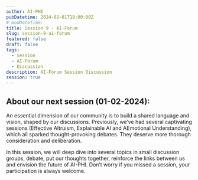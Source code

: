 ```yaml
---
author: AI-PHI
pubDatetime: 2024-02-01T19:00:00Z
# modDatetime:
title: Session 9 - AI-Forum
slug: session-9-ai-forum
featured: false
draft: false
tags:
  - Session
  - AI-Forum
  - Discussion
description: AI-Forum Session Discussion
session: true
---
```


## About our next session (01-02-2024):

An essential dimension of our community is to build a shared language and vision, shaped by our discussions. Previously, we’ve had several captivating sessions (Effective Altruism, Explainable AI and AEmotional Understanding), which all sparked thought-provoking debates. They deserve more thorough consideration and deliberation.

In this session, we will deep dive into several topics in small discussion groups, debate, put our thoughts together, reinforce the links between us and envision the future of AI-PHI. Don’t worry if you missed a session, your participation is always welcome.

<!-- PDF: AI-PHI-9-Preamble.pdf| title: Short preamble before the AI Forum session | type: preamble -->

